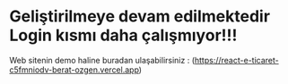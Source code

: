 # Geliştirilmeye devam edilmektedir Login kısmı daha çalışmıyor!!!

Web sitenin demo haline buradan ulaşabilirsiniz :  (https://react-e-ticaret-c5fmniodv-berat-ozgen.vercel.app)


